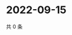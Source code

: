 # 2022-09-15

共 0 条

<!-- BEGIN WEIBO -->
<!-- 最后更新时间 Thu Sep 15 2022 22:23:43 GMT+0800 (China Standard Time) -->

<!-- END WEIBO -->

